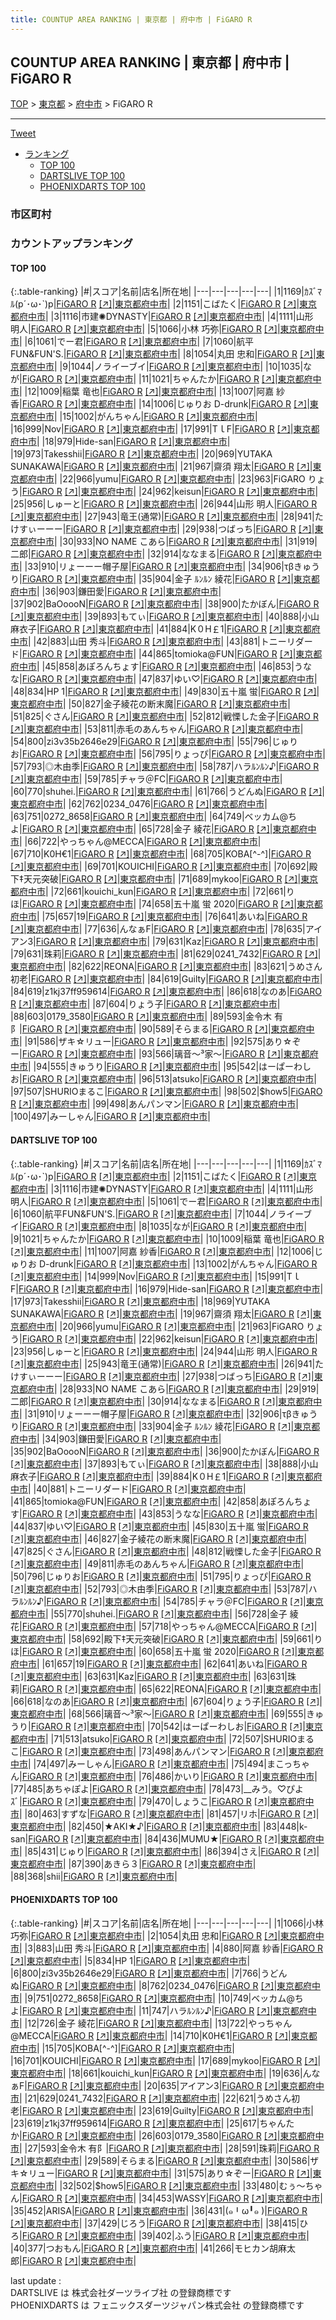 ```yaml
---
title: COUNTUP AREA RANKING | 東京都 | 府中市 | FiGARO R
---
```

## COUNTUP AREA RANKING | 東京都 | 府中市 | FiGARO R

[TOP](/darts/rank/) > [東京都](/darts/rank/東京都/) > [府中市](/darts/rank/東京都/府中市/) > FiGARO R

___

<a href="https://twitter.com/share?ref_src=twsrc%5Etfw" data-text="COUNTUP AREA RANKING | 東京都府中市FiGARO R" class="twitter-share-button" data-hashtags="DARTSLIVE,PHOENIXDARTS,darts,ダーツ" data-show-count="false">Tweet</a>

* [ランキング](#カウントアップランキング)
    * [TOP 100](#top-100)
    * [DARTSLIVE TOP 100](#dartslive-top-100)
    * [PHOENIXDARTS TOP 100](#phoenixdarts-top-100)

### 市区町村

<ul>

</ul>

### カウントアップランキング

#### TOP 100



{:.table-ranking}
|#|スコア|名前|店名|所在地|
|---|---|---|---|---|
|1|1169|<span class="rank-name-dl">ｶｽﾞﾏﾙ(p´･ω･`)p</span>|<a href="/darts/rank/shops/10b8a1f8e080f3e00d9b047a20a7ba1e.html">FiGARO R</a> <a href="https://search.dartslive.com/jp/shop/10b8a1f8e080f3e00d9b047a20a7ba1e">[↗]</a>|<a href="/darts/rank/東京都/府中市">東京都府中市</a>|
|2|1151|<span class="rank-name-dl">こばたく</span>|<a href="/darts/rank/shops/10b8a1f8e080f3e00d9b047a20a7ba1e.html">FiGARO R</a> <a href="https://search.dartslive.com/jp/shop/10b8a1f8e080f3e00d9b047a20a7ba1e">[↗]</a>|<a href="/darts/rank/東京都/府中市">東京都府中市</a>|
|3|1116|<span class="rank-name-dl">市建✺DYNASTY</span>|<a href="/darts/rank/shops/10b8a1f8e080f3e00d9b047a20a7ba1e.html">FiGARO R</a> <a href="https://search.dartslive.com/jp/shop/10b8a1f8e080f3e00d9b047a20a7ba1e">[↗]</a>|<a href="/darts/rank/東京都/府中市">東京都府中市</a>|
|4|1111|<span class="rank-name-dl">山形　明人</span>|<a href="/darts/rank/shops/10b8a1f8e080f3e00d9b047a20a7ba1e.html">FiGARO R</a> <a href="https://search.dartslive.com/jp/shop/10b8a1f8e080f3e00d9b047a20a7ba1e">[↗]</a>|<a href="/darts/rank/東京都/府中市">東京都府中市</a>|
|5|1066|<span class="rank-name-pd"><span class="pro-icon-pd"></span>小林 巧弥</span>|<a href="/darts/rank/shops/64675.html">FiGARO R</a> <a href="https://vs.phoenixdarts.com/jp/shop/shopDetailInfo/s_64675?s_seq=64675">[↗]</a>|<a href="/darts/rank/東京都/府中市">東京都府中市</a>|
|6|1061|<span class="rank-name-dl">でー君</span>|<a href="/darts/rank/shops/10b8a1f8e080f3e00d9b047a20a7ba1e.html">FiGARO R</a> <a href="https://search.dartslive.com/jp/shop/10b8a1f8e080f3e00d9b047a20a7ba1e">[↗]</a>|<a href="/darts/rank/東京都/府中市">東京都府中市</a>|
|7|1060|<span class="rank-name-dl">航平FUN&amp;FUN&#x27;S.</span>|<a href="/darts/rank/shops/10b8a1f8e080f3e00d9b047a20a7ba1e.html">FiGARO R</a> <a href="https://search.dartslive.com/jp/shop/10b8a1f8e080f3e00d9b047a20a7ba1e">[↗]</a>|<a href="/darts/rank/東京都/府中市">東京都府中市</a>|
|8|1054|<span class="rank-name-pd">丸田 忠和</span>|<a href="/darts/rank/shops/64675.html">FiGARO R</a> <a href="https://vs.phoenixdarts.com/jp/shop/shopDetailInfo/s_64675?s_seq=64675">[↗]</a>|<a href="/darts/rank/東京都/府中市">東京都府中市</a>|
|9|1044|<span class="rank-name-dl">ノライーブイ</span>|<a href="/darts/rank/shops/10b8a1f8e080f3e00d9b047a20a7ba1e.html">FiGARO R</a> <a href="https://search.dartslive.com/jp/shop/10b8a1f8e080f3e00d9b047a20a7ba1e">[↗]</a>|<a href="/darts/rank/東京都/府中市">東京都府中市</a>|
|10|1035|<span class="rank-name-dl">なが</span>|<a href="/darts/rank/shops/10b8a1f8e080f3e00d9b047a20a7ba1e.html">FiGARO R</a> <a href="https://search.dartslive.com/jp/shop/10b8a1f8e080f3e00d9b047a20a7ba1e">[↗]</a>|<a href="/darts/rank/東京都/府中市">東京都府中市</a>|
|11|1021|<span class="rank-name-dl">ちゃんたか</span>|<a href="/darts/rank/shops/10b8a1f8e080f3e00d9b047a20a7ba1e.html">FiGARO R</a> <a href="https://search.dartslive.com/jp/shop/10b8a1f8e080f3e00d9b047a20a7ba1e">[↗]</a>|<a href="/darts/rank/東京都/府中市">東京都府中市</a>|
|12|1009|<span class="rank-name-dl">稲葉 竜也</span>|<a href="/darts/rank/shops/10b8a1f8e080f3e00d9b047a20a7ba1e.html">FiGARO R</a> <a href="https://search.dartslive.com/jp/shop/10b8a1f8e080f3e00d9b047a20a7ba1e">[↗]</a>|<a href="/darts/rank/東京都/府中市">東京都府中市</a>|
|13|1007|<span class="rank-name-dl">阿嘉 紗香</span>|<a href="/darts/rank/shops/10b8a1f8e080f3e00d9b047a20a7ba1e.html">FiGARO R</a> <a href="https://search.dartslive.com/jp/shop/10b8a1f8e080f3e00d9b047a20a7ba1e">[↗]</a>|<a href="/darts/rank/東京都/府中市">東京都府中市</a>|
|14|1006|<span class="rank-name-dl">じゅりお D-drunk</span>|<a href="/darts/rank/shops/10b8a1f8e080f3e00d9b047a20a7ba1e.html">FiGARO R</a> <a href="https://search.dartslive.com/jp/shop/10b8a1f8e080f3e00d9b047a20a7ba1e">[↗]</a>|<a href="/darts/rank/東京都/府中市">東京都府中市</a>|
|15|1002|<span class="rank-name-dl">がんちゃん</span>|<a href="/darts/rank/shops/10b8a1f8e080f3e00d9b047a20a7ba1e.html">FiGARO R</a> <a href="https://search.dartslive.com/jp/shop/10b8a1f8e080f3e00d9b047a20a7ba1e">[↗]</a>|<a href="/darts/rank/東京都/府中市">東京都府中市</a>|
|16|999|<span class="rank-name-dl">Nov</span>|<a href="/darts/rank/shops/10b8a1f8e080f3e00d9b047a20a7ba1e.html">FiGARO R</a> <a href="https://search.dartslive.com/jp/shop/10b8a1f8e080f3e00d9b047a20a7ba1e">[↗]</a>|<a href="/darts/rank/東京都/府中市">東京都府中市</a>|
|17|991|<span class="rank-name-dl">TｌF</span>|<a href="/darts/rank/shops/10b8a1f8e080f3e00d9b047a20a7ba1e.html">FiGARO R</a> <a href="https://search.dartslive.com/jp/shop/10b8a1f8e080f3e00d9b047a20a7ba1e">[↗]</a>|<a href="/darts/rank/東京都/府中市">東京都府中市</a>|
|18|979|<span class="rank-name-dl">Hide-san</span>|<a href="/darts/rank/shops/10b8a1f8e080f3e00d9b047a20a7ba1e.html">FiGARO R</a> <a href="https://search.dartslive.com/jp/shop/10b8a1f8e080f3e00d9b047a20a7ba1e">[↗]</a>|<a href="/darts/rank/東京都/府中市">東京都府中市</a>|
|19|973|<span class="rank-name-dl">Takesshii</span>|<a href="/darts/rank/shops/10b8a1f8e080f3e00d9b047a20a7ba1e.html">FiGARO R</a> <a href="https://search.dartslive.com/jp/shop/10b8a1f8e080f3e00d9b047a20a7ba1e">[↗]</a>|<a href="/darts/rank/東京都/府中市">東京都府中市</a>|
|20|969|<span class="rank-name-dl">YUTAKA SUNAKAWA</span>|<a href="/darts/rank/shops/10b8a1f8e080f3e00d9b047a20a7ba1e.html">FiGARO R</a> <a href="https://search.dartslive.com/jp/shop/10b8a1f8e080f3e00d9b047a20a7ba1e">[↗]</a>|<a href="/darts/rank/東京都/府中市">東京都府中市</a>|
|21|967|<span class="rank-name-dl">齋須 翔太</span>|<a href="/darts/rank/shops/10b8a1f8e080f3e00d9b047a20a7ba1e.html">FiGARO R</a> <a href="https://search.dartslive.com/jp/shop/10b8a1f8e080f3e00d9b047a20a7ba1e">[↗]</a>|<a href="/darts/rank/東京都/府中市">東京都府中市</a>|
|22|966|<span class="rank-name-dl">yumu</span>|<a href="/darts/rank/shops/10b8a1f8e080f3e00d9b047a20a7ba1e.html">FiGARO R</a> <a href="https://search.dartslive.com/jp/shop/10b8a1f8e080f3e00d9b047a20a7ba1e">[↗]</a>|<a href="/darts/rank/東京都/府中市">東京都府中市</a>|
|23|963|<span class="rank-name-dl">FiGARO りょう</span>|<a href="/darts/rank/shops/10b8a1f8e080f3e00d9b047a20a7ba1e.html">FiGARO R</a> <a href="https://search.dartslive.com/jp/shop/10b8a1f8e080f3e00d9b047a20a7ba1e">[↗]</a>|<a href="/darts/rank/東京都/府中市">東京都府中市</a>|
|24|962|<span class="rank-name-dl">keisun</span>|<a href="/darts/rank/shops/10b8a1f8e080f3e00d9b047a20a7ba1e.html">FiGARO R</a> <a href="https://search.dartslive.com/jp/shop/10b8a1f8e080f3e00d9b047a20a7ba1e">[↗]</a>|<a href="/darts/rank/東京都/府中市">東京都府中市</a>|
|25|956|<span class="rank-name-dl">しゅーと</span>|<a href="/darts/rank/shops/10b8a1f8e080f3e00d9b047a20a7ba1e.html">FiGARO R</a> <a href="https://search.dartslive.com/jp/shop/10b8a1f8e080f3e00d9b047a20a7ba1e">[↗]</a>|<a href="/darts/rank/東京都/府中市">東京都府中市</a>|
|26|944|<span class="rank-name-dl">山形 明人</span>|<a href="/darts/rank/shops/10b8a1f8e080f3e00d9b047a20a7ba1e.html">FiGARO R</a> <a href="https://search.dartslive.com/jp/shop/10b8a1f8e080f3e00d9b047a20a7ba1e">[↗]</a>|<a href="/darts/rank/東京都/府中市">東京都府中市</a>|
|27|943|<span class="rank-name-dl">竜王(通常)</span>|<a href="/darts/rank/shops/10b8a1f8e080f3e00d9b047a20a7ba1e.html">FiGARO R</a> <a href="https://search.dartslive.com/jp/shop/10b8a1f8e080f3e00d9b047a20a7ba1e">[↗]</a>|<a href="/darts/rank/東京都/府中市">東京都府中市</a>|
|28|941|<span class="rank-name-dl">たけすぃーーー</span>|<a href="/darts/rank/shops/10b8a1f8e080f3e00d9b047a20a7ba1e.html">FiGARO R</a> <a href="https://search.dartslive.com/jp/shop/10b8a1f8e080f3e00d9b047a20a7ba1e">[↗]</a>|<a href="/darts/rank/東京都/府中市">東京都府中市</a>|
|29|938|<span class="rank-name-dl">つばっち</span>|<a href="/darts/rank/shops/10b8a1f8e080f3e00d9b047a20a7ba1e.html">FiGARO R</a> <a href="https://search.dartslive.com/jp/shop/10b8a1f8e080f3e00d9b047a20a7ba1e">[↗]</a>|<a href="/darts/rank/東京都/府中市">東京都府中市</a>|
|30|933|<span class="rank-name-dl">NO NAME こあら</span>|<a href="/darts/rank/shops/10b8a1f8e080f3e00d9b047a20a7ba1e.html">FiGARO R</a> <a href="https://search.dartslive.com/jp/shop/10b8a1f8e080f3e00d9b047a20a7ba1e">[↗]</a>|<a href="/darts/rank/東京都/府中市">東京都府中市</a>|
|31|919|<span class="rank-name-dl">二郎</span>|<a href="/darts/rank/shops/10b8a1f8e080f3e00d9b047a20a7ba1e.html">FiGARO R</a> <a href="https://search.dartslive.com/jp/shop/10b8a1f8e080f3e00d9b047a20a7ba1e">[↗]</a>|<a href="/darts/rank/東京都/府中市">東京都府中市</a>|
|32|914|<span class="rank-name-dl">ななまる</span>|<a href="/darts/rank/shops/10b8a1f8e080f3e00d9b047a20a7ba1e.html">FiGARO R</a> <a href="https://search.dartslive.com/jp/shop/10b8a1f8e080f3e00d9b047a20a7ba1e">[↗]</a>|<a href="/darts/rank/東京都/府中市">東京都府中市</a>|
|33|910|<span class="rank-name-dl">リょーーー帽子屋</span>|<a href="/darts/rank/shops/10b8a1f8e080f3e00d9b047a20a7ba1e.html">FiGARO R</a> <a href="https://search.dartslive.com/jp/shop/10b8a1f8e080f3e00d9b047a20a7ba1e">[↗]</a>|<a href="/darts/rank/東京都/府中市">東京都府中市</a>|
|34|906|<span class="rank-name-dl">τβきゅうり</span>|<a href="/darts/rank/shops/10b8a1f8e080f3e00d9b047a20a7ba1e.html">FiGARO R</a> <a href="https://search.dartslive.com/jp/shop/10b8a1f8e080f3e00d9b047a20a7ba1e">[↗]</a>|<a href="/darts/rank/東京都/府中市">東京都府中市</a>|
|35|904|<span class="rank-name-dl">金子 ﾙﾝﾙﾝ 綾花</span>|<a href="/darts/rank/shops/10b8a1f8e080f3e00d9b047a20a7ba1e.html">FiGARO R</a> <a href="https://search.dartslive.com/jp/shop/10b8a1f8e080f3e00d9b047a20a7ba1e">[↗]</a>|<a href="/darts/rank/東京都/府中市">東京都府中市</a>|
|36|903|<span class="rank-name-dl">鎌田愛</span>|<a href="/darts/rank/shops/10b8a1f8e080f3e00d9b047a20a7ba1e.html">FiGARO R</a> <a href="https://search.dartslive.com/jp/shop/10b8a1f8e080f3e00d9b047a20a7ba1e">[↗]</a>|<a href="/darts/rank/東京都/府中市">東京都府中市</a>|
|37|902|<span class="rank-name-dl">BaOoooN</span>|<a href="/darts/rank/shops/10b8a1f8e080f3e00d9b047a20a7ba1e.html">FiGARO R</a> <a href="https://search.dartslive.com/jp/shop/10b8a1f8e080f3e00d9b047a20a7ba1e">[↗]</a>|<a href="/darts/rank/東京都/府中市">東京都府中市</a>|
|38|900|<span class="rank-name-dl">たかぼん</span>|<a href="/darts/rank/shops/10b8a1f8e080f3e00d9b047a20a7ba1e.html">FiGARO R</a> <a href="https://search.dartslive.com/jp/shop/10b8a1f8e080f3e00d9b047a20a7ba1e">[↗]</a>|<a href="/darts/rank/東京都/府中市">東京都府中市</a>|
|39|893|<span class="rank-name-dl">もてぃ</span>|<a href="/darts/rank/shops/10b8a1f8e080f3e00d9b047a20a7ba1e.html">FiGARO R</a> <a href="https://search.dartslive.com/jp/shop/10b8a1f8e080f3e00d9b047a20a7ba1e">[↗]</a>|<a href="/darts/rank/東京都/府中市">東京都府中市</a>|
|40|888|<span class="rank-name-dl">小山 麻衣子</span>|<a href="/darts/rank/shops/10b8a1f8e080f3e00d9b047a20a7ba1e.html">FiGARO R</a> <a href="https://search.dartslive.com/jp/shop/10b8a1f8e080f3e00d9b047a20a7ba1e">[↗]</a>|<a href="/darts/rank/東京都/府中市">東京都府中市</a>|
|41|884|<span class="rank-name-dl">K０H￡1</span>|<a href="/darts/rank/shops/10b8a1f8e080f3e00d9b047a20a7ba1e.html">FiGARO R</a> <a href="https://search.dartslive.com/jp/shop/10b8a1f8e080f3e00d9b047a20a7ba1e">[↗]</a>|<a href="/darts/rank/東京都/府中市">東京都府中市</a>|
|42|883|<span class="rank-name-pd"><span class="pro-icon-pd"></span>山田 秀斗</span>|<a href="/darts/rank/shops/64675.html">FiGARO R</a> <a href="https://vs.phoenixdarts.com/jp/shop/shopDetailInfo/s_64675?s_seq=64675">[↗]</a>|<a href="/darts/rank/東京都/府中市">東京都府中市</a>|
|43|881|<span class="rank-name-dl">トニーリダード</span>|<a href="/darts/rank/shops/10b8a1f8e080f3e00d9b047a20a7ba1e.html">FiGARO R</a> <a href="https://search.dartslive.com/jp/shop/10b8a1f8e080f3e00d9b047a20a7ba1e">[↗]</a>|<a href="/darts/rank/東京都/府中市">東京都府中市</a>|
|44|865|<span class="rank-name-dl">tomioka@FUN</span>|<a href="/darts/rank/shops/10b8a1f8e080f3e00d9b047a20a7ba1e.html">FiGARO R</a> <a href="https://search.dartslive.com/jp/shop/10b8a1f8e080f3e00d9b047a20a7ba1e">[↗]</a>|<a href="/darts/rank/東京都/府中市">東京都府中市</a>|
|45|858|<span class="rank-name-dl">あぽろんちょす</span>|<a href="/darts/rank/shops/10b8a1f8e080f3e00d9b047a20a7ba1e.html">FiGARO R</a> <a href="https://search.dartslive.com/jp/shop/10b8a1f8e080f3e00d9b047a20a7ba1e">[↗]</a>|<a href="/darts/rank/東京都/府中市">東京都府中市</a>|
|46|853|<span class="rank-name-dl">うなな</span>|<a href="/darts/rank/shops/10b8a1f8e080f3e00d9b047a20a7ba1e.html">FiGARO R</a> <a href="https://search.dartslive.com/jp/shop/10b8a1f8e080f3e00d9b047a20a7ba1e">[↗]</a>|<a href="/darts/rank/東京都/府中市">東京都府中市</a>|
|47|837|<span class="rank-name-dl">ゆい♡</span>|<a href="/darts/rank/shops/10b8a1f8e080f3e00d9b047a20a7ba1e.html">FiGARO R</a> <a href="https://search.dartslive.com/jp/shop/10b8a1f8e080f3e00d9b047a20a7ba1e">[↗]</a>|<a href="/darts/rank/東京都/府中市">東京都府中市</a>|
|48|834|<span class="rank-name-pd">HP 1</span>|<a href="/darts/rank/shops/64675.html">FiGARO R</a> <a href="https://vs.phoenixdarts.com/jp/shop/shopDetailInfo/s_64675?s_seq=64675">[↗]</a>|<a href="/darts/rank/東京都/府中市">東京都府中市</a>|
|49|830|<span class="rank-name-dl">五十嵐 蛍</span>|<a href="/darts/rank/shops/10b8a1f8e080f3e00d9b047a20a7ba1e.html">FiGARO R</a> <a href="https://search.dartslive.com/jp/shop/10b8a1f8e080f3e00d9b047a20a7ba1e">[↗]</a>|<a href="/darts/rank/東京都/府中市">東京都府中市</a>|
|50|827|<span class="rank-name-dl">金子綾花の断末魔</span>|<a href="/darts/rank/shops/10b8a1f8e080f3e00d9b047a20a7ba1e.html">FiGARO R</a> <a href="https://search.dartslive.com/jp/shop/10b8a1f8e080f3e00d9b047a20a7ba1e">[↗]</a>|<a href="/darts/rank/東京都/府中市">東京都府中市</a>|
|51|825|<span class="rank-name-dl">ぐさん</span>|<a href="/darts/rank/shops/10b8a1f8e080f3e00d9b047a20a7ba1e.html">FiGARO R</a> <a href="https://search.dartslive.com/jp/shop/10b8a1f8e080f3e00d9b047a20a7ba1e">[↗]</a>|<a href="/darts/rank/東京都/府中市">東京都府中市</a>|
|52|812|<span class="rank-name-dl">戦慄した金子</span>|<a href="/darts/rank/shops/10b8a1f8e080f3e00d9b047a20a7ba1e.html">FiGARO R</a> <a href="https://search.dartslive.com/jp/shop/10b8a1f8e080f3e00d9b047a20a7ba1e">[↗]</a>|<a href="/darts/rank/東京都/府中市">東京都府中市</a>|
|53|811|<span class="rank-name-dl">赤毛のあんちゃん</span>|<a href="/darts/rank/shops/10b8a1f8e080f3e00d9b047a20a7ba1e.html">FiGARO R</a> <a href="https://search.dartslive.com/jp/shop/10b8a1f8e080f3e00d9b047a20a7ba1e">[↗]</a>|<a href="/darts/rank/東京都/府中市">東京都府中市</a>|
|54|800|<span class="rank-name-pd">zi3v35b2646e29</span>|<a href="/darts/rank/shops/64675.html">FiGARO R</a> <a href="https://vs.phoenixdarts.com/jp/shop/shopDetailInfo/s_64675?s_seq=64675">[↗]</a>|<a href="/darts/rank/東京都/府中市">東京都府中市</a>|
|55|796|<span class="rank-name-dl">じゅりお</span>|<a href="/darts/rank/shops/10b8a1f8e080f3e00d9b047a20a7ba1e.html">FiGARO R</a> <a href="https://search.dartslive.com/jp/shop/10b8a1f8e080f3e00d9b047a20a7ba1e">[↗]</a>|<a href="/darts/rank/東京都/府中市">東京都府中市</a>|
|56|795|<span class="rank-name-dl">りょっぴ</span>|<a href="/darts/rank/shops/10b8a1f8e080f3e00d9b047a20a7ba1e.html">FiGARO R</a> <a href="https://search.dartslive.com/jp/shop/10b8a1f8e080f3e00d9b047a20a7ba1e">[↗]</a>|<a href="/darts/rank/東京都/府中市">東京都府中市</a>|
|57|793|<span class="rank-name-dl">◎木由季</span>|<a href="/darts/rank/shops/10b8a1f8e080f3e00d9b047a20a7ba1e.html">FiGARO R</a> <a href="https://search.dartslive.com/jp/shop/10b8a1f8e080f3e00d9b047a20a7ba1e">[↗]</a>|<a href="/darts/rank/東京都/府中市">東京都府中市</a>|
|58|787|<span class="rank-name-dl">ハラﾙﾝﾙﾝ♪</span>|<a href="/darts/rank/shops/10b8a1f8e080f3e00d9b047a20a7ba1e.html">FiGARO R</a> <a href="https://search.dartslive.com/jp/shop/10b8a1f8e080f3e00d9b047a20a7ba1e">[↗]</a>|<a href="/darts/rank/東京都/府中市">東京都府中市</a>|
|59|785|<span class="rank-name-dl">チャラ＠FC</span>|<a href="/darts/rank/shops/10b8a1f8e080f3e00d9b047a20a7ba1e.html">FiGARO R</a> <a href="https://search.dartslive.com/jp/shop/10b8a1f8e080f3e00d9b047a20a7ba1e">[↗]</a>|<a href="/darts/rank/東京都/府中市">東京都府中市</a>|
|60|770|<span class="rank-name-dl">shuhei.</span>|<a href="/darts/rank/shops/10b8a1f8e080f3e00d9b047a20a7ba1e.html">FiGARO R</a> <a href="https://search.dartslive.com/jp/shop/10b8a1f8e080f3e00d9b047a20a7ba1e">[↗]</a>|<a href="/darts/rank/東京都/府中市">東京都府中市</a>|
|61|766|<span class="rank-name-pd">うどんぬ</span>|<a href="/darts/rank/shops/64675.html">FiGARO R</a> <a href="https://vs.phoenixdarts.com/jp/shop/shopDetailInfo/s_64675?s_seq=64675">[↗]</a>|<a href="/darts/rank/東京都/府中市">東京都府中市</a>|
|62|762|<span class="rank-name-pd">0234_0476</span>|<a href="/darts/rank/shops/64675.html">FiGARO R</a> <a href="https://vs.phoenixdarts.com/jp/shop/shopDetailInfo/s_64675?s_seq=64675">[↗]</a>|<a href="/darts/rank/東京都/府中市">東京都府中市</a>|
|63|751|<span class="rank-name-pd">0272_8658</span>|<a href="/darts/rank/shops/64675.html">FiGARO R</a> <a href="https://vs.phoenixdarts.com/jp/shop/shopDetailInfo/s_64675?s_seq=64675">[↗]</a>|<a href="/darts/rank/東京都/府中市">東京都府中市</a>|
|64|749|<span class="rank-name-pd">ベッカム@ちよ</span>|<a href="/darts/rank/shops/64675.html">FiGARO R</a> <a href="https://vs.phoenixdarts.com/jp/shop/shopDetailInfo/s_64675?s_seq=64675">[↗]</a>|<a href="/darts/rank/東京都/府中市">東京都府中市</a>|
|65|728|<span class="rank-name-dl">金子 綾花</span>|<a href="/darts/rank/shops/10b8a1f8e080f3e00d9b047a20a7ba1e.html">FiGARO R</a> <a href="https://search.dartslive.com/jp/shop/10b8a1f8e080f3e00d9b047a20a7ba1e">[↗]</a>|<a href="/darts/rank/東京都/府中市">東京都府中市</a>|
|66|722|<span class="rank-name-pd">やっちゃん@MECCA</span>|<a href="/darts/rank/shops/64675.html">FiGARO R</a> <a href="https://vs.phoenixdarts.com/jp/shop/shopDetailInfo/s_64675?s_seq=64675">[↗]</a>|<a href="/darts/rank/東京都/府中市">東京都府中市</a>|
|67|710|<span class="rank-name-pd">K0H€1</span>|<a href="/darts/rank/shops/64675.html">FiGARO R</a> <a href="https://vs.phoenixdarts.com/jp/shop/shopDetailInfo/s_64675?s_seq=64675">[↗]</a>|<a href="/darts/rank/東京都/府中市">東京都府中市</a>|
|68|705|<span class="rank-name-pd">KOBA[^-^]</span>|<a href="/darts/rank/shops/64675.html">FiGARO R</a> <a href="https://vs.phoenixdarts.com/jp/shop/shopDetailInfo/s_64675?s_seq=64675">[↗]</a>|<a href="/darts/rank/東京都/府中市">東京都府中市</a>|
|69|701|<span class="rank-name-pd">KOUICHI</span>|<a href="/darts/rank/shops/64675.html">FiGARO R</a> <a href="https://vs.phoenixdarts.com/jp/shop/shopDetailInfo/s_64675?s_seq=64675">[↗]</a>|<a href="/darts/rank/東京都/府中市">東京都府中市</a>|
|70|692|<span class="rank-name-dl">殿下‡天元突破</span>|<a href="/darts/rank/shops/10b8a1f8e080f3e00d9b047a20a7ba1e.html">FiGARO R</a> <a href="https://search.dartslive.com/jp/shop/10b8a1f8e080f3e00d9b047a20a7ba1e">[↗]</a>|<a href="/darts/rank/東京都/府中市">東京都府中市</a>|
|71|689|<span class="rank-name-pd">mykoo</span>|<a href="/darts/rank/shops/64675.html">FiGARO R</a> <a href="https://vs.phoenixdarts.com/jp/shop/shopDetailInfo/s_64675?s_seq=64675">[↗]</a>|<a href="/darts/rank/東京都/府中市">東京都府中市</a>|
|72|661|<span class="rank-name-pd">kouichi_kun</span>|<a href="/darts/rank/shops/64675.html">FiGARO R</a> <a href="https://vs.phoenixdarts.com/jp/shop/shopDetailInfo/s_64675?s_seq=64675">[↗]</a>|<a href="/darts/rank/東京都/府中市">東京都府中市</a>|
|72|661|<span class="rank-name-dl">りほ</span>|<a href="/darts/rank/shops/10b8a1f8e080f3e00d9b047a20a7ba1e.html">FiGARO R</a> <a href="https://search.dartslive.com/jp/shop/10b8a1f8e080f3e00d9b047a20a7ba1e">[↗]</a>|<a href="/darts/rank/東京都/府中市">東京都府中市</a>|
|74|658|<span class="rank-name-dl">五十嵐 蛍 2020</span>|<a href="/darts/rank/shops/10b8a1f8e080f3e00d9b047a20a7ba1e.html">FiGARO R</a> <a href="https://search.dartslive.com/jp/shop/10b8a1f8e080f3e00d9b047a20a7ba1e">[↗]</a>|<a href="/darts/rank/東京都/府中市">東京都府中市</a>|
|75|657|<span class="rank-name-dl">19</span>|<a href="/darts/rank/shops/10b8a1f8e080f3e00d9b047a20a7ba1e.html">FiGARO R</a> <a href="https://search.dartslive.com/jp/shop/10b8a1f8e080f3e00d9b047a20a7ba1e">[↗]</a>|<a href="/darts/rank/東京都/府中市">東京都府中市</a>|
|76|641|<span class="rank-name-dl">あいね</span>|<a href="/darts/rank/shops/10b8a1f8e080f3e00d9b047a20a7ba1e.html">FiGARO R</a> <a href="https://search.dartslive.com/jp/shop/10b8a1f8e080f3e00d9b047a20a7ba1e">[↗]</a>|<a href="/darts/rank/東京都/府中市">東京都府中市</a>|
|77|636|<span class="rank-name-pd">んなぁF</span>|<a href="/darts/rank/shops/64675.html">FiGARO R</a> <a href="https://vs.phoenixdarts.com/jp/shop/shopDetailInfo/s_64675?s_seq=64675">[↗]</a>|<a href="/darts/rank/東京都/府中市">東京都府中市</a>|
|78|635|<span class="rank-name-pd">アイアン3</span>|<a href="/darts/rank/shops/64675.html">FiGARO R</a> <a href="https://vs.phoenixdarts.com/jp/shop/shopDetailInfo/s_64675?s_seq=64675">[↗]</a>|<a href="/darts/rank/東京都/府中市">東京都府中市</a>|
|79|631|<span class="rank-name-dl">Kaz</span>|<a href="/darts/rank/shops/10b8a1f8e080f3e00d9b047a20a7ba1e.html">FiGARO R</a> <a href="https://search.dartslive.com/jp/shop/10b8a1f8e080f3e00d9b047a20a7ba1e">[↗]</a>|<a href="/darts/rank/東京都/府中市">東京都府中市</a>|
|79|631|<span class="rank-name-dl">珠莉</span>|<a href="/darts/rank/shops/10b8a1f8e080f3e00d9b047a20a7ba1e.html">FiGARO R</a> <a href="https://search.dartslive.com/jp/shop/10b8a1f8e080f3e00d9b047a20a7ba1e">[↗]</a>|<a href="/darts/rank/東京都/府中市">東京都府中市</a>|
|81|629|<span class="rank-name-pd">0241_7432</span>|<a href="/darts/rank/shops/64675.html">FiGARO R</a> <a href="https://vs.phoenixdarts.com/jp/shop/shopDetailInfo/s_64675?s_seq=64675">[↗]</a>|<a href="/darts/rank/東京都/府中市">東京都府中市</a>|
|82|622|<span class="rank-name-dl">REONA</span>|<a href="/darts/rank/shops/10b8a1f8e080f3e00d9b047a20a7ba1e.html">FiGARO R</a> <a href="https://search.dartslive.com/jp/shop/10b8a1f8e080f3e00d9b047a20a7ba1e">[↗]</a>|<a href="/darts/rank/東京都/府中市">東京都府中市</a>|
|83|621|<span class="rank-name-pd">うめさん初老</span>|<a href="/darts/rank/shops/64675.html">FiGARO R</a> <a href="https://vs.phoenixdarts.com/jp/shop/shopDetailInfo/s_64675?s_seq=64675">[↗]</a>|<a href="/darts/rank/東京都/府中市">東京都府中市</a>|
|84|619|<span class="rank-name-pd">Guilty</span>|<a href="/darts/rank/shops/64675.html">FiGARO R</a> <a href="https://vs.phoenixdarts.com/jp/shop/shopDetailInfo/s_64675?s_seq=64675">[↗]</a>|<a href="/darts/rank/東京都/府中市">東京都府中市</a>|
|84|619|<span class="rank-name-pd">z1kj37ff959614</span>|<a href="/darts/rank/shops/64675.html">FiGARO R</a> <a href="https://vs.phoenixdarts.com/jp/shop/shopDetailInfo/s_64675?s_seq=64675">[↗]</a>|<a href="/darts/rank/東京都/府中市">東京都府中市</a>|
|86|618|<span class="rank-name-dl">なのあ</span>|<a href="/darts/rank/shops/10b8a1f8e080f3e00d9b047a20a7ba1e.html">FiGARO R</a> <a href="https://search.dartslive.com/jp/shop/10b8a1f8e080f3e00d9b047a20a7ba1e">[↗]</a>|<a href="/darts/rank/東京都/府中市">東京都府中市</a>|
|87|604|<span class="rank-name-dl">りょう子</span>|<a href="/darts/rank/shops/10b8a1f8e080f3e00d9b047a20a7ba1e.html">FiGARO R</a> <a href="https://search.dartslive.com/jp/shop/10b8a1f8e080f3e00d9b047a20a7ba1e">[↗]</a>|<a href="/darts/rank/東京都/府中市">東京都府中市</a>|
|88|603|<span class="rank-name-pd">0179_3580</span>|<a href="/darts/rank/shops/64675.html">FiGARO R</a> <a href="https://vs.phoenixdarts.com/jp/shop/shopDetailInfo/s_64675?s_seq=64675">[↗]</a>|<a href="/darts/rank/東京都/府中市">東京都府中市</a>|
|89|593|<span class="rank-name-pd">金令木  有阝</span>|<a href="/darts/rank/shops/64675.html">FiGARO R</a> <a href="https://vs.phoenixdarts.com/jp/shop/shopDetailInfo/s_64675?s_seq=64675">[↗]</a>|<a href="/darts/rank/東京都/府中市">東京都府中市</a>|
|90|589|<span class="rank-name-pd">そらまる</span>|<a href="/darts/rank/shops/64675.html">FiGARO R</a> <a href="https://vs.phoenixdarts.com/jp/shop/shopDetailInfo/s_64675?s_seq=64675">[↗]</a>|<a href="/darts/rank/東京都/府中市">東京都府中市</a>|
|91|586|<span class="rank-name-pd">ザキ☆リュー</span>|<a href="/darts/rank/shops/64675.html">FiGARO R</a> <a href="https://vs.phoenixdarts.com/jp/shop/shopDetailInfo/s_64675?s_seq=64675">[↗]</a>|<a href="/darts/rank/東京都/府中市">東京都府中市</a>|
|92|575|<span class="rank-name-pd">あり☆ぞー</span>|<a href="/darts/rank/shops/64675.html">FiGARO R</a> <a href="https://vs.phoenixdarts.com/jp/shop/shopDetailInfo/s_64675?s_seq=64675">[↗]</a>|<a href="/darts/rank/東京都/府中市">東京都府中市</a>|
|93|566|<span class="rank-name-dl">璃音〜³家〜</span>|<a href="/darts/rank/shops/10b8a1f8e080f3e00d9b047a20a7ba1e.html">FiGARO R</a> <a href="https://search.dartslive.com/jp/shop/10b8a1f8e080f3e00d9b047a20a7ba1e">[↗]</a>|<a href="/darts/rank/東京都/府中市">東京都府中市</a>|
|94|555|<span class="rank-name-dl">きゅうり</span>|<a href="/darts/rank/shops/10b8a1f8e080f3e00d9b047a20a7ba1e.html">FiGARO R</a> <a href="https://search.dartslive.com/jp/shop/10b8a1f8e080f3e00d9b047a20a7ba1e">[↗]</a>|<a href="/darts/rank/東京都/府中市">東京都府中市</a>|
|95|542|<span class="rank-name-dl">はーぱーわしお</span>|<a href="/darts/rank/shops/10b8a1f8e080f3e00d9b047a20a7ba1e.html">FiGARO R</a> <a href="https://search.dartslive.com/jp/shop/10b8a1f8e080f3e00d9b047a20a7ba1e">[↗]</a>|<a href="/darts/rank/東京都/府中市">東京都府中市</a>|
|96|513|<span class="rank-name-dl">atsuko</span>|<a href="/darts/rank/shops/10b8a1f8e080f3e00d9b047a20a7ba1e.html">FiGARO R</a> <a href="https://search.dartslive.com/jp/shop/10b8a1f8e080f3e00d9b047a20a7ba1e">[↗]</a>|<a href="/darts/rank/東京都/府中市">東京都府中市</a>|
|97|507|<span class="rank-name-dl">SHURIOまるこ</span>|<a href="/darts/rank/shops/10b8a1f8e080f3e00d9b047a20a7ba1e.html">FiGARO R</a> <a href="https://search.dartslive.com/jp/shop/10b8a1f8e080f3e00d9b047a20a7ba1e">[↗]</a>|<a href="/darts/rank/東京都/府中市">東京都府中市</a>|
|98|502|<span class="rank-name-pd">$how5</span>|<a href="/darts/rank/shops/64675.html">FiGARO R</a> <a href="https://vs.phoenixdarts.com/jp/shop/shopDetailInfo/s_64675?s_seq=64675">[↗]</a>|<a href="/darts/rank/東京都/府中市">東京都府中市</a>|
|99|498|<span class="rank-name-dl">あんパンマン</span>|<a href="/darts/rank/shops/10b8a1f8e080f3e00d9b047a20a7ba1e.html">FiGARO R</a> <a href="https://search.dartslive.com/jp/shop/10b8a1f8e080f3e00d9b047a20a7ba1e">[↗]</a>|<a href="/darts/rank/東京都/府中市">東京都府中市</a>|
|100|497|<span class="rank-name-dl">みーしゃん</span>|<a href="/darts/rank/shops/10b8a1f8e080f3e00d9b047a20a7ba1e.html">FiGARO R</a> <a href="https://search.dartslive.com/jp/shop/10b8a1f8e080f3e00d9b047a20a7ba1e">[↗]</a>|<a href="/darts/rank/東京都/府中市">東京都府中市</a>|


#### DARTSLIVE TOP 100



{:.table-ranking}
|#|スコア|名前|店名|所在地|
|---|---|---|---|---|
|1|1169|<span class="rank-name-dl">ｶｽﾞﾏﾙ(p´･ω･`)p</span>|<a href="/darts/rank/shops/10b8a1f8e080f3e00d9b047a20a7ba1e.html">FiGARO R</a> <a href="https://search.dartslive.com/jp/shop/10b8a1f8e080f3e00d9b047a20a7ba1e">[↗]</a>|<a href="/darts/rank/東京都/府中市">東京都府中市</a>|
|2|1151|<span class="rank-name-dl">こばたく</span>|<a href="/darts/rank/shops/10b8a1f8e080f3e00d9b047a20a7ba1e.html">FiGARO R</a> <a href="https://search.dartslive.com/jp/shop/10b8a1f8e080f3e00d9b047a20a7ba1e">[↗]</a>|<a href="/darts/rank/東京都/府中市">東京都府中市</a>|
|3|1116|<span class="rank-name-dl">市建✺DYNASTY</span>|<a href="/darts/rank/shops/10b8a1f8e080f3e00d9b047a20a7ba1e.html">FiGARO R</a> <a href="https://search.dartslive.com/jp/shop/10b8a1f8e080f3e00d9b047a20a7ba1e">[↗]</a>|<a href="/darts/rank/東京都/府中市">東京都府中市</a>|
|4|1111|<span class="rank-name-dl">山形　明人</span>|<a href="/darts/rank/shops/10b8a1f8e080f3e00d9b047a20a7ba1e.html">FiGARO R</a> <a href="https://search.dartslive.com/jp/shop/10b8a1f8e080f3e00d9b047a20a7ba1e">[↗]</a>|<a href="/darts/rank/東京都/府中市">東京都府中市</a>|
|5|1061|<span class="rank-name-dl">でー君</span>|<a href="/darts/rank/shops/10b8a1f8e080f3e00d9b047a20a7ba1e.html">FiGARO R</a> <a href="https://search.dartslive.com/jp/shop/10b8a1f8e080f3e00d9b047a20a7ba1e">[↗]</a>|<a href="/darts/rank/東京都/府中市">東京都府中市</a>|
|6|1060|<span class="rank-name-dl">航平FUN&amp;FUN&#x27;S.</span>|<a href="/darts/rank/shops/10b8a1f8e080f3e00d9b047a20a7ba1e.html">FiGARO R</a> <a href="https://search.dartslive.com/jp/shop/10b8a1f8e080f3e00d9b047a20a7ba1e">[↗]</a>|<a href="/darts/rank/東京都/府中市">東京都府中市</a>|
|7|1044|<span class="rank-name-dl">ノライーブイ</span>|<a href="/darts/rank/shops/10b8a1f8e080f3e00d9b047a20a7ba1e.html">FiGARO R</a> <a href="https://search.dartslive.com/jp/shop/10b8a1f8e080f3e00d9b047a20a7ba1e">[↗]</a>|<a href="/darts/rank/東京都/府中市">東京都府中市</a>|
|8|1035|<span class="rank-name-dl">なが</span>|<a href="/darts/rank/shops/10b8a1f8e080f3e00d9b047a20a7ba1e.html">FiGARO R</a> <a href="https://search.dartslive.com/jp/shop/10b8a1f8e080f3e00d9b047a20a7ba1e">[↗]</a>|<a href="/darts/rank/東京都/府中市">東京都府中市</a>|
|9|1021|<span class="rank-name-dl">ちゃんたか</span>|<a href="/darts/rank/shops/10b8a1f8e080f3e00d9b047a20a7ba1e.html">FiGARO R</a> <a href="https://search.dartslive.com/jp/shop/10b8a1f8e080f3e00d9b047a20a7ba1e">[↗]</a>|<a href="/darts/rank/東京都/府中市">東京都府中市</a>|
|10|1009|<span class="rank-name-dl">稲葉 竜也</span>|<a href="/darts/rank/shops/10b8a1f8e080f3e00d9b047a20a7ba1e.html">FiGARO R</a> <a href="https://search.dartslive.com/jp/shop/10b8a1f8e080f3e00d9b047a20a7ba1e">[↗]</a>|<a href="/darts/rank/東京都/府中市">東京都府中市</a>|
|11|1007|<span class="rank-name-dl">阿嘉 紗香</span>|<a href="/darts/rank/shops/10b8a1f8e080f3e00d9b047a20a7ba1e.html">FiGARO R</a> <a href="https://search.dartslive.com/jp/shop/10b8a1f8e080f3e00d9b047a20a7ba1e">[↗]</a>|<a href="/darts/rank/東京都/府中市">東京都府中市</a>|
|12|1006|<span class="rank-name-dl">じゅりお D-drunk</span>|<a href="/darts/rank/shops/10b8a1f8e080f3e00d9b047a20a7ba1e.html">FiGARO R</a> <a href="https://search.dartslive.com/jp/shop/10b8a1f8e080f3e00d9b047a20a7ba1e">[↗]</a>|<a href="/darts/rank/東京都/府中市">東京都府中市</a>|
|13|1002|<span class="rank-name-dl">がんちゃん</span>|<a href="/darts/rank/shops/10b8a1f8e080f3e00d9b047a20a7ba1e.html">FiGARO R</a> <a href="https://search.dartslive.com/jp/shop/10b8a1f8e080f3e00d9b047a20a7ba1e">[↗]</a>|<a href="/darts/rank/東京都/府中市">東京都府中市</a>|
|14|999|<span class="rank-name-dl">Nov</span>|<a href="/darts/rank/shops/10b8a1f8e080f3e00d9b047a20a7ba1e.html">FiGARO R</a> <a href="https://search.dartslive.com/jp/shop/10b8a1f8e080f3e00d9b047a20a7ba1e">[↗]</a>|<a href="/darts/rank/東京都/府中市">東京都府中市</a>|
|15|991|<span class="rank-name-dl">TｌF</span>|<a href="/darts/rank/shops/10b8a1f8e080f3e00d9b047a20a7ba1e.html">FiGARO R</a> <a href="https://search.dartslive.com/jp/shop/10b8a1f8e080f3e00d9b047a20a7ba1e">[↗]</a>|<a href="/darts/rank/東京都/府中市">東京都府中市</a>|
|16|979|<span class="rank-name-dl">Hide-san</span>|<a href="/darts/rank/shops/10b8a1f8e080f3e00d9b047a20a7ba1e.html">FiGARO R</a> <a href="https://search.dartslive.com/jp/shop/10b8a1f8e080f3e00d9b047a20a7ba1e">[↗]</a>|<a href="/darts/rank/東京都/府中市">東京都府中市</a>|
|17|973|<span class="rank-name-dl">Takesshii</span>|<a href="/darts/rank/shops/10b8a1f8e080f3e00d9b047a20a7ba1e.html">FiGARO R</a> <a href="https://search.dartslive.com/jp/shop/10b8a1f8e080f3e00d9b047a20a7ba1e">[↗]</a>|<a href="/darts/rank/東京都/府中市">東京都府中市</a>|
|18|969|<span class="rank-name-dl">YUTAKA SUNAKAWA</span>|<a href="/darts/rank/shops/10b8a1f8e080f3e00d9b047a20a7ba1e.html">FiGARO R</a> <a href="https://search.dartslive.com/jp/shop/10b8a1f8e080f3e00d9b047a20a7ba1e">[↗]</a>|<a href="/darts/rank/東京都/府中市">東京都府中市</a>|
|19|967|<span class="rank-name-dl">齋須 翔太</span>|<a href="/darts/rank/shops/10b8a1f8e080f3e00d9b047a20a7ba1e.html">FiGARO R</a> <a href="https://search.dartslive.com/jp/shop/10b8a1f8e080f3e00d9b047a20a7ba1e">[↗]</a>|<a href="/darts/rank/東京都/府中市">東京都府中市</a>|
|20|966|<span class="rank-name-dl">yumu</span>|<a href="/darts/rank/shops/10b8a1f8e080f3e00d9b047a20a7ba1e.html">FiGARO R</a> <a href="https://search.dartslive.com/jp/shop/10b8a1f8e080f3e00d9b047a20a7ba1e">[↗]</a>|<a href="/darts/rank/東京都/府中市">東京都府中市</a>|
|21|963|<span class="rank-name-dl">FiGARO りょう</span>|<a href="/darts/rank/shops/10b8a1f8e080f3e00d9b047a20a7ba1e.html">FiGARO R</a> <a href="https://search.dartslive.com/jp/shop/10b8a1f8e080f3e00d9b047a20a7ba1e">[↗]</a>|<a href="/darts/rank/東京都/府中市">東京都府中市</a>|
|22|962|<span class="rank-name-dl">keisun</span>|<a href="/darts/rank/shops/10b8a1f8e080f3e00d9b047a20a7ba1e.html">FiGARO R</a> <a href="https://search.dartslive.com/jp/shop/10b8a1f8e080f3e00d9b047a20a7ba1e">[↗]</a>|<a href="/darts/rank/東京都/府中市">東京都府中市</a>|
|23|956|<span class="rank-name-dl">しゅーと</span>|<a href="/darts/rank/shops/10b8a1f8e080f3e00d9b047a20a7ba1e.html">FiGARO R</a> <a href="https://search.dartslive.com/jp/shop/10b8a1f8e080f3e00d9b047a20a7ba1e">[↗]</a>|<a href="/darts/rank/東京都/府中市">東京都府中市</a>|
|24|944|<span class="rank-name-dl">山形 明人</span>|<a href="/darts/rank/shops/10b8a1f8e080f3e00d9b047a20a7ba1e.html">FiGARO R</a> <a href="https://search.dartslive.com/jp/shop/10b8a1f8e080f3e00d9b047a20a7ba1e">[↗]</a>|<a href="/darts/rank/東京都/府中市">東京都府中市</a>|
|25|943|<span class="rank-name-dl">竜王(通常)</span>|<a href="/darts/rank/shops/10b8a1f8e080f3e00d9b047a20a7ba1e.html">FiGARO R</a> <a href="https://search.dartslive.com/jp/shop/10b8a1f8e080f3e00d9b047a20a7ba1e">[↗]</a>|<a href="/darts/rank/東京都/府中市">東京都府中市</a>|
|26|941|<span class="rank-name-dl">たけすぃーーー</span>|<a href="/darts/rank/shops/10b8a1f8e080f3e00d9b047a20a7ba1e.html">FiGARO R</a> <a href="https://search.dartslive.com/jp/shop/10b8a1f8e080f3e00d9b047a20a7ba1e">[↗]</a>|<a href="/darts/rank/東京都/府中市">東京都府中市</a>|
|27|938|<span class="rank-name-dl">つばっち</span>|<a href="/darts/rank/shops/10b8a1f8e080f3e00d9b047a20a7ba1e.html">FiGARO R</a> <a href="https://search.dartslive.com/jp/shop/10b8a1f8e080f3e00d9b047a20a7ba1e">[↗]</a>|<a href="/darts/rank/東京都/府中市">東京都府中市</a>|
|28|933|<span class="rank-name-dl">NO NAME こあら</span>|<a href="/darts/rank/shops/10b8a1f8e080f3e00d9b047a20a7ba1e.html">FiGARO R</a> <a href="https://search.dartslive.com/jp/shop/10b8a1f8e080f3e00d9b047a20a7ba1e">[↗]</a>|<a href="/darts/rank/東京都/府中市">東京都府中市</a>|
|29|919|<span class="rank-name-dl">二郎</span>|<a href="/darts/rank/shops/10b8a1f8e080f3e00d9b047a20a7ba1e.html">FiGARO R</a> <a href="https://search.dartslive.com/jp/shop/10b8a1f8e080f3e00d9b047a20a7ba1e">[↗]</a>|<a href="/darts/rank/東京都/府中市">東京都府中市</a>|
|30|914|<span class="rank-name-dl">ななまる</span>|<a href="/darts/rank/shops/10b8a1f8e080f3e00d9b047a20a7ba1e.html">FiGARO R</a> <a href="https://search.dartslive.com/jp/shop/10b8a1f8e080f3e00d9b047a20a7ba1e">[↗]</a>|<a href="/darts/rank/東京都/府中市">東京都府中市</a>|
|31|910|<span class="rank-name-dl">リょーーー帽子屋</span>|<a href="/darts/rank/shops/10b8a1f8e080f3e00d9b047a20a7ba1e.html">FiGARO R</a> <a href="https://search.dartslive.com/jp/shop/10b8a1f8e080f3e00d9b047a20a7ba1e">[↗]</a>|<a href="/darts/rank/東京都/府中市">東京都府中市</a>|
|32|906|<span class="rank-name-dl">τβきゅうり</span>|<a href="/darts/rank/shops/10b8a1f8e080f3e00d9b047a20a7ba1e.html">FiGARO R</a> <a href="https://search.dartslive.com/jp/shop/10b8a1f8e080f3e00d9b047a20a7ba1e">[↗]</a>|<a href="/darts/rank/東京都/府中市">東京都府中市</a>|
|33|904|<span class="rank-name-dl">金子 ﾙﾝﾙﾝ 綾花</span>|<a href="/darts/rank/shops/10b8a1f8e080f3e00d9b047a20a7ba1e.html">FiGARO R</a> <a href="https://search.dartslive.com/jp/shop/10b8a1f8e080f3e00d9b047a20a7ba1e">[↗]</a>|<a href="/darts/rank/東京都/府中市">東京都府中市</a>|
|34|903|<span class="rank-name-dl">鎌田愛</span>|<a href="/darts/rank/shops/10b8a1f8e080f3e00d9b047a20a7ba1e.html">FiGARO R</a> <a href="https://search.dartslive.com/jp/shop/10b8a1f8e080f3e00d9b047a20a7ba1e">[↗]</a>|<a href="/darts/rank/東京都/府中市">東京都府中市</a>|
|35|902|<span class="rank-name-dl">BaOoooN</span>|<a href="/darts/rank/shops/10b8a1f8e080f3e00d9b047a20a7ba1e.html">FiGARO R</a> <a href="https://search.dartslive.com/jp/shop/10b8a1f8e080f3e00d9b047a20a7ba1e">[↗]</a>|<a href="/darts/rank/東京都/府中市">東京都府中市</a>|
|36|900|<span class="rank-name-dl">たかぼん</span>|<a href="/darts/rank/shops/10b8a1f8e080f3e00d9b047a20a7ba1e.html">FiGARO R</a> <a href="https://search.dartslive.com/jp/shop/10b8a1f8e080f3e00d9b047a20a7ba1e">[↗]</a>|<a href="/darts/rank/東京都/府中市">東京都府中市</a>|
|37|893|<span class="rank-name-dl">もてぃ</span>|<a href="/darts/rank/shops/10b8a1f8e080f3e00d9b047a20a7ba1e.html">FiGARO R</a> <a href="https://search.dartslive.com/jp/shop/10b8a1f8e080f3e00d9b047a20a7ba1e">[↗]</a>|<a href="/darts/rank/東京都/府中市">東京都府中市</a>|
|38|888|<span class="rank-name-dl">小山 麻衣子</span>|<a href="/darts/rank/shops/10b8a1f8e080f3e00d9b047a20a7ba1e.html">FiGARO R</a> <a href="https://search.dartslive.com/jp/shop/10b8a1f8e080f3e00d9b047a20a7ba1e">[↗]</a>|<a href="/darts/rank/東京都/府中市">東京都府中市</a>|
|39|884|<span class="rank-name-dl">K０H￡1</span>|<a href="/darts/rank/shops/10b8a1f8e080f3e00d9b047a20a7ba1e.html">FiGARO R</a> <a href="https://search.dartslive.com/jp/shop/10b8a1f8e080f3e00d9b047a20a7ba1e">[↗]</a>|<a href="/darts/rank/東京都/府中市">東京都府中市</a>|
|40|881|<span class="rank-name-dl">トニーリダード</span>|<a href="/darts/rank/shops/10b8a1f8e080f3e00d9b047a20a7ba1e.html">FiGARO R</a> <a href="https://search.dartslive.com/jp/shop/10b8a1f8e080f3e00d9b047a20a7ba1e">[↗]</a>|<a href="/darts/rank/東京都/府中市">東京都府中市</a>|
|41|865|<span class="rank-name-dl">tomioka@FUN</span>|<a href="/darts/rank/shops/10b8a1f8e080f3e00d9b047a20a7ba1e.html">FiGARO R</a> <a href="https://search.dartslive.com/jp/shop/10b8a1f8e080f3e00d9b047a20a7ba1e">[↗]</a>|<a href="/darts/rank/東京都/府中市">東京都府中市</a>|
|42|858|<span class="rank-name-dl">あぽろんちょす</span>|<a href="/darts/rank/shops/10b8a1f8e080f3e00d9b047a20a7ba1e.html">FiGARO R</a> <a href="https://search.dartslive.com/jp/shop/10b8a1f8e080f3e00d9b047a20a7ba1e">[↗]</a>|<a href="/darts/rank/東京都/府中市">東京都府中市</a>|
|43|853|<span class="rank-name-dl">うなな</span>|<a href="/darts/rank/shops/10b8a1f8e080f3e00d9b047a20a7ba1e.html">FiGARO R</a> <a href="https://search.dartslive.com/jp/shop/10b8a1f8e080f3e00d9b047a20a7ba1e">[↗]</a>|<a href="/darts/rank/東京都/府中市">東京都府中市</a>|
|44|837|<span class="rank-name-dl">ゆい♡</span>|<a href="/darts/rank/shops/10b8a1f8e080f3e00d9b047a20a7ba1e.html">FiGARO R</a> <a href="https://search.dartslive.com/jp/shop/10b8a1f8e080f3e00d9b047a20a7ba1e">[↗]</a>|<a href="/darts/rank/東京都/府中市">東京都府中市</a>|
|45|830|<span class="rank-name-dl">五十嵐 蛍</span>|<a href="/darts/rank/shops/10b8a1f8e080f3e00d9b047a20a7ba1e.html">FiGARO R</a> <a href="https://search.dartslive.com/jp/shop/10b8a1f8e080f3e00d9b047a20a7ba1e">[↗]</a>|<a href="/darts/rank/東京都/府中市">東京都府中市</a>|
|46|827|<span class="rank-name-dl">金子綾花の断末魔</span>|<a href="/darts/rank/shops/10b8a1f8e080f3e00d9b047a20a7ba1e.html">FiGARO R</a> <a href="https://search.dartslive.com/jp/shop/10b8a1f8e080f3e00d9b047a20a7ba1e">[↗]</a>|<a href="/darts/rank/東京都/府中市">東京都府中市</a>|
|47|825|<span class="rank-name-dl">ぐさん</span>|<a href="/darts/rank/shops/10b8a1f8e080f3e00d9b047a20a7ba1e.html">FiGARO R</a> <a href="https://search.dartslive.com/jp/shop/10b8a1f8e080f3e00d9b047a20a7ba1e">[↗]</a>|<a href="/darts/rank/東京都/府中市">東京都府中市</a>|
|48|812|<span class="rank-name-dl">戦慄した金子</span>|<a href="/darts/rank/shops/10b8a1f8e080f3e00d9b047a20a7ba1e.html">FiGARO R</a> <a href="https://search.dartslive.com/jp/shop/10b8a1f8e080f3e00d9b047a20a7ba1e">[↗]</a>|<a href="/darts/rank/東京都/府中市">東京都府中市</a>|
|49|811|<span class="rank-name-dl">赤毛のあんちゃん</span>|<a href="/darts/rank/shops/10b8a1f8e080f3e00d9b047a20a7ba1e.html">FiGARO R</a> <a href="https://search.dartslive.com/jp/shop/10b8a1f8e080f3e00d9b047a20a7ba1e">[↗]</a>|<a href="/darts/rank/東京都/府中市">東京都府中市</a>|
|50|796|<span class="rank-name-dl">じゅりお</span>|<a href="/darts/rank/shops/10b8a1f8e080f3e00d9b047a20a7ba1e.html">FiGARO R</a> <a href="https://search.dartslive.com/jp/shop/10b8a1f8e080f3e00d9b047a20a7ba1e">[↗]</a>|<a href="/darts/rank/東京都/府中市">東京都府中市</a>|
|51|795|<span class="rank-name-dl">りょっぴ</span>|<a href="/darts/rank/shops/10b8a1f8e080f3e00d9b047a20a7ba1e.html">FiGARO R</a> <a href="https://search.dartslive.com/jp/shop/10b8a1f8e080f3e00d9b047a20a7ba1e">[↗]</a>|<a href="/darts/rank/東京都/府中市">東京都府中市</a>|
|52|793|<span class="rank-name-dl">◎木由季</span>|<a href="/darts/rank/shops/10b8a1f8e080f3e00d9b047a20a7ba1e.html">FiGARO R</a> <a href="https://search.dartslive.com/jp/shop/10b8a1f8e080f3e00d9b047a20a7ba1e">[↗]</a>|<a href="/darts/rank/東京都/府中市">東京都府中市</a>|
|53|787|<span class="rank-name-dl">ハラﾙﾝﾙﾝ♪</span>|<a href="/darts/rank/shops/10b8a1f8e080f3e00d9b047a20a7ba1e.html">FiGARO R</a> <a href="https://search.dartslive.com/jp/shop/10b8a1f8e080f3e00d9b047a20a7ba1e">[↗]</a>|<a href="/darts/rank/東京都/府中市">東京都府中市</a>|
|54|785|<span class="rank-name-dl">チャラ＠FC</span>|<a href="/darts/rank/shops/10b8a1f8e080f3e00d9b047a20a7ba1e.html">FiGARO R</a> <a href="https://search.dartslive.com/jp/shop/10b8a1f8e080f3e00d9b047a20a7ba1e">[↗]</a>|<a href="/darts/rank/東京都/府中市">東京都府中市</a>|
|55|770|<span class="rank-name-dl">shuhei.</span>|<a href="/darts/rank/shops/10b8a1f8e080f3e00d9b047a20a7ba1e.html">FiGARO R</a> <a href="https://search.dartslive.com/jp/shop/10b8a1f8e080f3e00d9b047a20a7ba1e">[↗]</a>|<a href="/darts/rank/東京都/府中市">東京都府中市</a>|
|56|728|<span class="rank-name-dl">金子 綾花</span>|<a href="/darts/rank/shops/10b8a1f8e080f3e00d9b047a20a7ba1e.html">FiGARO R</a> <a href="https://search.dartslive.com/jp/shop/10b8a1f8e080f3e00d9b047a20a7ba1e">[↗]</a>|<a href="/darts/rank/東京都/府中市">東京都府中市</a>|
|57|718|<span class="rank-name-dl">やっちゃん@MECCA</span>|<a href="/darts/rank/shops/10b8a1f8e080f3e00d9b047a20a7ba1e.html">FiGARO R</a> <a href="https://search.dartslive.com/jp/shop/10b8a1f8e080f3e00d9b047a20a7ba1e">[↗]</a>|<a href="/darts/rank/東京都/府中市">東京都府中市</a>|
|58|692|<span class="rank-name-dl">殿下‡天元突破</span>|<a href="/darts/rank/shops/10b8a1f8e080f3e00d9b047a20a7ba1e.html">FiGARO R</a> <a href="https://search.dartslive.com/jp/shop/10b8a1f8e080f3e00d9b047a20a7ba1e">[↗]</a>|<a href="/darts/rank/東京都/府中市">東京都府中市</a>|
|59|661|<span class="rank-name-dl">りほ</span>|<a href="/darts/rank/shops/10b8a1f8e080f3e00d9b047a20a7ba1e.html">FiGARO R</a> <a href="https://search.dartslive.com/jp/shop/10b8a1f8e080f3e00d9b047a20a7ba1e">[↗]</a>|<a href="/darts/rank/東京都/府中市">東京都府中市</a>|
|60|658|<span class="rank-name-dl">五十嵐 蛍 2020</span>|<a href="/darts/rank/shops/10b8a1f8e080f3e00d9b047a20a7ba1e.html">FiGARO R</a> <a href="https://search.dartslive.com/jp/shop/10b8a1f8e080f3e00d9b047a20a7ba1e">[↗]</a>|<a href="/darts/rank/東京都/府中市">東京都府中市</a>|
|61|657|<span class="rank-name-dl">19</span>|<a href="/darts/rank/shops/10b8a1f8e080f3e00d9b047a20a7ba1e.html">FiGARO R</a> <a href="https://search.dartslive.com/jp/shop/10b8a1f8e080f3e00d9b047a20a7ba1e">[↗]</a>|<a href="/darts/rank/東京都/府中市">東京都府中市</a>|
|62|641|<span class="rank-name-dl">あいね</span>|<a href="/darts/rank/shops/10b8a1f8e080f3e00d9b047a20a7ba1e.html">FiGARO R</a> <a href="https://search.dartslive.com/jp/shop/10b8a1f8e080f3e00d9b047a20a7ba1e">[↗]</a>|<a href="/darts/rank/東京都/府中市">東京都府中市</a>|
|63|631|<span class="rank-name-dl">Kaz</span>|<a href="/darts/rank/shops/10b8a1f8e080f3e00d9b047a20a7ba1e.html">FiGARO R</a> <a href="https://search.dartslive.com/jp/shop/10b8a1f8e080f3e00d9b047a20a7ba1e">[↗]</a>|<a href="/darts/rank/東京都/府中市">東京都府中市</a>|
|63|631|<span class="rank-name-dl">珠莉</span>|<a href="/darts/rank/shops/10b8a1f8e080f3e00d9b047a20a7ba1e.html">FiGARO R</a> <a href="https://search.dartslive.com/jp/shop/10b8a1f8e080f3e00d9b047a20a7ba1e">[↗]</a>|<a href="/darts/rank/東京都/府中市">東京都府中市</a>|
|65|622|<span class="rank-name-dl">REONA</span>|<a href="/darts/rank/shops/10b8a1f8e080f3e00d9b047a20a7ba1e.html">FiGARO R</a> <a href="https://search.dartslive.com/jp/shop/10b8a1f8e080f3e00d9b047a20a7ba1e">[↗]</a>|<a href="/darts/rank/東京都/府中市">東京都府中市</a>|
|66|618|<span class="rank-name-dl">なのあ</span>|<a href="/darts/rank/shops/10b8a1f8e080f3e00d9b047a20a7ba1e.html">FiGARO R</a> <a href="https://search.dartslive.com/jp/shop/10b8a1f8e080f3e00d9b047a20a7ba1e">[↗]</a>|<a href="/darts/rank/東京都/府中市">東京都府中市</a>|
|67|604|<span class="rank-name-dl">りょう子</span>|<a href="/darts/rank/shops/10b8a1f8e080f3e00d9b047a20a7ba1e.html">FiGARO R</a> <a href="https://search.dartslive.com/jp/shop/10b8a1f8e080f3e00d9b047a20a7ba1e">[↗]</a>|<a href="/darts/rank/東京都/府中市">東京都府中市</a>|
|68|566|<span class="rank-name-dl">璃音〜³家〜</span>|<a href="/darts/rank/shops/10b8a1f8e080f3e00d9b047a20a7ba1e.html">FiGARO R</a> <a href="https://search.dartslive.com/jp/shop/10b8a1f8e080f3e00d9b047a20a7ba1e">[↗]</a>|<a href="/darts/rank/東京都/府中市">東京都府中市</a>|
|69|555|<span class="rank-name-dl">きゅうり</span>|<a href="/darts/rank/shops/10b8a1f8e080f3e00d9b047a20a7ba1e.html">FiGARO R</a> <a href="https://search.dartslive.com/jp/shop/10b8a1f8e080f3e00d9b047a20a7ba1e">[↗]</a>|<a href="/darts/rank/東京都/府中市">東京都府中市</a>|
|70|542|<span class="rank-name-dl">はーぱーわしお</span>|<a href="/darts/rank/shops/10b8a1f8e080f3e00d9b047a20a7ba1e.html">FiGARO R</a> <a href="https://search.dartslive.com/jp/shop/10b8a1f8e080f3e00d9b047a20a7ba1e">[↗]</a>|<a href="/darts/rank/東京都/府中市">東京都府中市</a>|
|71|513|<span class="rank-name-dl">atsuko</span>|<a href="/darts/rank/shops/10b8a1f8e080f3e00d9b047a20a7ba1e.html">FiGARO R</a> <a href="https://search.dartslive.com/jp/shop/10b8a1f8e080f3e00d9b047a20a7ba1e">[↗]</a>|<a href="/darts/rank/東京都/府中市">東京都府中市</a>|
|72|507|<span class="rank-name-dl">SHURIOまるこ</span>|<a href="/darts/rank/shops/10b8a1f8e080f3e00d9b047a20a7ba1e.html">FiGARO R</a> <a href="https://search.dartslive.com/jp/shop/10b8a1f8e080f3e00d9b047a20a7ba1e">[↗]</a>|<a href="/darts/rank/東京都/府中市">東京都府中市</a>|
|73|498|<span class="rank-name-dl">あんパンマン</span>|<a href="/darts/rank/shops/10b8a1f8e080f3e00d9b047a20a7ba1e.html">FiGARO R</a> <a href="https://search.dartslive.com/jp/shop/10b8a1f8e080f3e00d9b047a20a7ba1e">[↗]</a>|<a href="/darts/rank/東京都/府中市">東京都府中市</a>|
|74|497|<span class="rank-name-dl">みーしゃん</span>|<a href="/darts/rank/shops/10b8a1f8e080f3e00d9b047a20a7ba1e.html">FiGARO R</a> <a href="https://search.dartslive.com/jp/shop/10b8a1f8e080f3e00d9b047a20a7ba1e">[↗]</a>|<a href="/darts/rank/東京都/府中市">東京都府中市</a>|
|75|494|<span class="rank-name-dl">まこっちゃん</span>|<a href="/darts/rank/shops/10b8a1f8e080f3e00d9b047a20a7ba1e.html">FiGARO R</a> <a href="https://search.dartslive.com/jp/shop/10b8a1f8e080f3e00d9b047a20a7ba1e">[↗]</a>|<a href="/darts/rank/東京都/府中市">東京都府中市</a>|
|76|486|<span class="rank-name-dl">かいり</span>|<a href="/darts/rank/shops/10b8a1f8e080f3e00d9b047a20a7ba1e.html">FiGARO R</a> <a href="https://search.dartslive.com/jp/shop/10b8a1f8e080f3e00d9b047a20a7ba1e">[↗]</a>|<a href="/darts/rank/東京都/府中市">東京都府中市</a>|
|77|485|<span class="rank-name-dl">あちゃぽよ</span>|<a href="/darts/rank/shops/10b8a1f8e080f3e00d9b047a20a7ba1e.html">FiGARO R</a> <a href="https://search.dartslive.com/jp/shop/10b8a1f8e080f3e00d9b047a20a7ba1e">[↗]</a>|<a href="/darts/rank/東京都/府中市">東京都府中市</a>|
|78|473|<span class="rank-name-dl">__みう。♡ぴよｽﾞ</span>|<a href="/darts/rank/shops/10b8a1f8e080f3e00d9b047a20a7ba1e.html">FiGARO R</a> <a href="https://search.dartslive.com/jp/shop/10b8a1f8e080f3e00d9b047a20a7ba1e">[↗]</a>|<a href="/darts/rank/東京都/府中市">東京都府中市</a>|
|79|470|<span class="rank-name-dl">しょうこ</span>|<a href="/darts/rank/shops/10b8a1f8e080f3e00d9b047a20a7ba1e.html">FiGARO R</a> <a href="https://search.dartslive.com/jp/shop/10b8a1f8e080f3e00d9b047a20a7ba1e">[↗]</a>|<a href="/darts/rank/東京都/府中市">東京都府中市</a>|
|80|463|<span class="rank-name-dl">すずな</span>|<a href="/darts/rank/shops/10b8a1f8e080f3e00d9b047a20a7ba1e.html">FiGARO R</a> <a href="https://search.dartslive.com/jp/shop/10b8a1f8e080f3e00d9b047a20a7ba1e">[↗]</a>|<a href="/darts/rank/東京都/府中市">東京都府中市</a>|
|81|457|<span class="rank-name-dl">リホ</span>|<a href="/darts/rank/shops/10b8a1f8e080f3e00d9b047a20a7ba1e.html">FiGARO R</a> <a href="https://search.dartslive.com/jp/shop/10b8a1f8e080f3e00d9b047a20a7ba1e">[↗]</a>|<a href="/darts/rank/東京都/府中市">東京都府中市</a>|
|82|450|<span class="rank-name-dl">★AKI★♪</span>|<a href="/darts/rank/shops/10b8a1f8e080f3e00d9b047a20a7ba1e.html">FiGARO R</a> <a href="https://search.dartslive.com/jp/shop/10b8a1f8e080f3e00d9b047a20a7ba1e">[↗]</a>|<a href="/darts/rank/東京都/府中市">東京都府中市</a>|
|83|448|<span class="rank-name-dl">k-san</span>|<a href="/darts/rank/shops/10b8a1f8e080f3e00d9b047a20a7ba1e.html">FiGARO R</a> <a href="https://search.dartslive.com/jp/shop/10b8a1f8e080f3e00d9b047a20a7ba1e">[↗]</a>|<a href="/darts/rank/東京都/府中市">東京都府中市</a>|
|84|436|<span class="rank-name-dl">MUMU★</span>|<a href="/darts/rank/shops/10b8a1f8e080f3e00d9b047a20a7ba1e.html">FiGARO R</a> <a href="https://search.dartslive.com/jp/shop/10b8a1f8e080f3e00d9b047a20a7ba1e">[↗]</a>|<a href="/darts/rank/東京都/府中市">東京都府中市</a>|
|85|431|<span class="rank-name-dl">じゅり</span>|<a href="/darts/rank/shops/10b8a1f8e080f3e00d9b047a20a7ba1e.html">FiGARO R</a> <a href="https://search.dartslive.com/jp/shop/10b8a1f8e080f3e00d9b047a20a7ba1e">[↗]</a>|<a href="/darts/rank/東京都/府中市">東京都府中市</a>|
|86|394|<span class="rank-name-dl">さえ</span>|<a href="/darts/rank/shops/10b8a1f8e080f3e00d9b047a20a7ba1e.html">FiGARO R</a> <a href="https://search.dartslive.com/jp/shop/10b8a1f8e080f3e00d9b047a20a7ba1e">[↗]</a>|<a href="/darts/rank/東京都/府中市">東京都府中市</a>|
|87|390|<span class="rank-name-dl">あきら３</span>|<a href="/darts/rank/shops/10b8a1f8e080f3e00d9b047a20a7ba1e.html">FiGARO R</a> <a href="https://search.dartslive.com/jp/shop/10b8a1f8e080f3e00d9b047a20a7ba1e">[↗]</a>|<a href="/darts/rank/東京都/府中市">東京都府中市</a>|
|88|368|<span class="rank-name-dl">shii</span>|<a href="/darts/rank/shops/10b8a1f8e080f3e00d9b047a20a7ba1e.html">FiGARO R</a> <a href="https://search.dartslive.com/jp/shop/10b8a1f8e080f3e00d9b047a20a7ba1e">[↗]</a>|<a href="/darts/rank/東京都/府中市">東京都府中市</a>|


#### PHOENIXDARTS TOP 100



{:.table-ranking}
|#|スコア|名前|店名|所在地|
|---|---|---|---|---|
|1|1066|<span class="rank-name-pd"><span class="pro-icon-pd"></span>小林 巧弥</span>|<a href="/darts/rank/shops/64675.html">FiGARO R</a> <a href="https://vs.phoenixdarts.com/jp/shop/shopDetailInfo/s_64675?s_seq=64675">[↗]</a>|<a href="/darts/rank/東京都/府中市">東京都府中市</a>|
|2|1054|<span class="rank-name-pd">丸田 忠和</span>|<a href="/darts/rank/shops/64675.html">FiGARO R</a> <a href="https://vs.phoenixdarts.com/jp/shop/shopDetailInfo/s_64675?s_seq=64675">[↗]</a>|<a href="/darts/rank/東京都/府中市">東京都府中市</a>|
|3|883|<span class="rank-name-pd"><span class="pro-icon-pd"></span>山田 秀斗</span>|<a href="/darts/rank/shops/64675.html">FiGARO R</a> <a href="https://vs.phoenixdarts.com/jp/shop/shopDetailInfo/s_64675?s_seq=64675">[↗]</a>|<a href="/darts/rank/東京都/府中市">東京都府中市</a>|
|4|880|<span class="rank-name-pd"><span class="pro-icon-pd"></span>阿嘉 紗香</span>|<a href="/darts/rank/shops/64675.html">FiGARO R</a> <a href="https://vs.phoenixdarts.com/jp/shop/shopDetailInfo/s_64675?s_seq=64675">[↗]</a>|<a href="/darts/rank/東京都/府中市">東京都府中市</a>|
|5|834|<span class="rank-name-pd">HP 1</span>|<a href="/darts/rank/shops/64675.html">FiGARO R</a> <a href="https://vs.phoenixdarts.com/jp/shop/shopDetailInfo/s_64675?s_seq=64675">[↗]</a>|<a href="/darts/rank/東京都/府中市">東京都府中市</a>|
|6|800|<span class="rank-name-pd">zi3v35b2646e29</span>|<a href="/darts/rank/shops/64675.html">FiGARO R</a> <a href="https://vs.phoenixdarts.com/jp/shop/shopDetailInfo/s_64675?s_seq=64675">[↗]</a>|<a href="/darts/rank/東京都/府中市">東京都府中市</a>|
|7|766|<span class="rank-name-pd">うどんぬ</span>|<a href="/darts/rank/shops/64675.html">FiGARO R</a> <a href="https://vs.phoenixdarts.com/jp/shop/shopDetailInfo/s_64675?s_seq=64675">[↗]</a>|<a href="/darts/rank/東京都/府中市">東京都府中市</a>|
|8|762|<span class="rank-name-pd">0234_0476</span>|<a href="/darts/rank/shops/64675.html">FiGARO R</a> <a href="https://vs.phoenixdarts.com/jp/shop/shopDetailInfo/s_64675?s_seq=64675">[↗]</a>|<a href="/darts/rank/東京都/府中市">東京都府中市</a>|
|9|751|<span class="rank-name-pd">0272_8658</span>|<a href="/darts/rank/shops/64675.html">FiGARO R</a> <a href="https://vs.phoenixdarts.com/jp/shop/shopDetailInfo/s_64675?s_seq=64675">[↗]</a>|<a href="/darts/rank/東京都/府中市">東京都府中市</a>|
|10|749|<span class="rank-name-pd">ベッカム@ちよ</span>|<a href="/darts/rank/shops/64675.html">FiGARO R</a> <a href="https://vs.phoenixdarts.com/jp/shop/shopDetailInfo/s_64675?s_seq=64675">[↗]</a>|<a href="/darts/rank/東京都/府中市">東京都府中市</a>|
|11|747|<span class="rank-name-pd">ハラﾙﾝﾙﾝ♪</span>|<a href="/darts/rank/shops/64675.html">FiGARO R</a> <a href="https://vs.phoenixdarts.com/jp/shop/shopDetailInfo/s_64675?s_seq=64675">[↗]</a>|<a href="/darts/rank/東京都/府中市">東京都府中市</a>|
|12|726|<span class="rank-name-pd"><span class="pro-icon-pd"></span>金子 綾花</span>|<a href="/darts/rank/shops/64675.html">FiGARO R</a> <a href="https://vs.phoenixdarts.com/jp/shop/shopDetailInfo/s_64675?s_seq=64675">[↗]</a>|<a href="/darts/rank/東京都/府中市">東京都府中市</a>|
|13|722|<span class="rank-name-pd">やっちゃん@MECCA</span>|<a href="/darts/rank/shops/64675.html">FiGARO R</a> <a href="https://vs.phoenixdarts.com/jp/shop/shopDetailInfo/s_64675?s_seq=64675">[↗]</a>|<a href="/darts/rank/東京都/府中市">東京都府中市</a>|
|14|710|<span class="rank-name-pd">K0H€1</span>|<a href="/darts/rank/shops/64675.html">FiGARO R</a> <a href="https://vs.phoenixdarts.com/jp/shop/shopDetailInfo/s_64675?s_seq=64675">[↗]</a>|<a href="/darts/rank/東京都/府中市">東京都府中市</a>|
|15|705|<span class="rank-name-pd">KOBA[^-^]</span>|<a href="/darts/rank/shops/64675.html">FiGARO R</a> <a href="https://vs.phoenixdarts.com/jp/shop/shopDetailInfo/s_64675?s_seq=64675">[↗]</a>|<a href="/darts/rank/東京都/府中市">東京都府中市</a>|
|16|701|<span class="rank-name-pd">KOUICHI</span>|<a href="/darts/rank/shops/64675.html">FiGARO R</a> <a href="https://vs.phoenixdarts.com/jp/shop/shopDetailInfo/s_64675?s_seq=64675">[↗]</a>|<a href="/darts/rank/東京都/府中市">東京都府中市</a>|
|17|689|<span class="rank-name-pd">mykoo</span>|<a href="/darts/rank/shops/64675.html">FiGARO R</a> <a href="https://vs.phoenixdarts.com/jp/shop/shopDetailInfo/s_64675?s_seq=64675">[↗]</a>|<a href="/darts/rank/東京都/府中市">東京都府中市</a>|
|18|661|<span class="rank-name-pd">kouichi_kun</span>|<a href="/darts/rank/shops/64675.html">FiGARO R</a> <a href="https://vs.phoenixdarts.com/jp/shop/shopDetailInfo/s_64675?s_seq=64675">[↗]</a>|<a href="/darts/rank/東京都/府中市">東京都府中市</a>|
|19|636|<span class="rank-name-pd">んなぁF</span>|<a href="/darts/rank/shops/64675.html">FiGARO R</a> <a href="https://vs.phoenixdarts.com/jp/shop/shopDetailInfo/s_64675?s_seq=64675">[↗]</a>|<a href="/darts/rank/東京都/府中市">東京都府中市</a>|
|20|635|<span class="rank-name-pd">アイアン3</span>|<a href="/darts/rank/shops/64675.html">FiGARO R</a> <a href="https://vs.phoenixdarts.com/jp/shop/shopDetailInfo/s_64675?s_seq=64675">[↗]</a>|<a href="/darts/rank/東京都/府中市">東京都府中市</a>|
|21|629|<span class="rank-name-pd">0241_7432</span>|<a href="/darts/rank/shops/64675.html">FiGARO R</a> <a href="https://vs.phoenixdarts.com/jp/shop/shopDetailInfo/s_64675?s_seq=64675">[↗]</a>|<a href="/darts/rank/東京都/府中市">東京都府中市</a>|
|22|621|<span class="rank-name-pd">うめさん初老</span>|<a href="/darts/rank/shops/64675.html">FiGARO R</a> <a href="https://vs.phoenixdarts.com/jp/shop/shopDetailInfo/s_64675?s_seq=64675">[↗]</a>|<a href="/darts/rank/東京都/府中市">東京都府中市</a>|
|23|619|<span class="rank-name-pd">Guilty</span>|<a href="/darts/rank/shops/64675.html">FiGARO R</a> <a href="https://vs.phoenixdarts.com/jp/shop/shopDetailInfo/s_64675?s_seq=64675">[↗]</a>|<a href="/darts/rank/東京都/府中市">東京都府中市</a>|
|23|619|<span class="rank-name-pd">z1kj37ff959614</span>|<a href="/darts/rank/shops/64675.html">FiGARO R</a> <a href="https://vs.phoenixdarts.com/jp/shop/shopDetailInfo/s_64675?s_seq=64675">[↗]</a>|<a href="/darts/rank/東京都/府中市">東京都府中市</a>|
|25|617|<span class="rank-name-pd">ちゃんたか</span>|<a href="/darts/rank/shops/64675.html">FiGARO R</a> <a href="https://vs.phoenixdarts.com/jp/shop/shopDetailInfo/s_64675?s_seq=64675">[↗]</a>|<a href="/darts/rank/東京都/府中市">東京都府中市</a>|
|26|603|<span class="rank-name-pd">0179_3580</span>|<a href="/darts/rank/shops/64675.html">FiGARO R</a> <a href="https://vs.phoenixdarts.com/jp/shop/shopDetailInfo/s_64675?s_seq=64675">[↗]</a>|<a href="/darts/rank/東京都/府中市">東京都府中市</a>|
|27|593|<span class="rank-name-pd">金令木  有阝</span>|<a href="/darts/rank/shops/64675.html">FiGARO R</a> <a href="https://vs.phoenixdarts.com/jp/shop/shopDetailInfo/s_64675?s_seq=64675">[↗]</a>|<a href="/darts/rank/東京都/府中市">東京都府中市</a>|
|28|591|<span class="rank-name-pd">珠莉</span>|<a href="/darts/rank/shops/64675.html">FiGARO R</a> <a href="https://vs.phoenixdarts.com/jp/shop/shopDetailInfo/s_64675?s_seq=64675">[↗]</a>|<a href="/darts/rank/東京都/府中市">東京都府中市</a>|
|29|589|<span class="rank-name-pd">そらまる</span>|<a href="/darts/rank/shops/64675.html">FiGARO R</a> <a href="https://vs.phoenixdarts.com/jp/shop/shopDetailInfo/s_64675?s_seq=64675">[↗]</a>|<a href="/darts/rank/東京都/府中市">東京都府中市</a>|
|30|586|<span class="rank-name-pd">ザキ☆リュー</span>|<a href="/darts/rank/shops/64675.html">FiGARO R</a> <a href="https://vs.phoenixdarts.com/jp/shop/shopDetailInfo/s_64675?s_seq=64675">[↗]</a>|<a href="/darts/rank/東京都/府中市">東京都府中市</a>|
|31|575|<span class="rank-name-pd">あり☆ぞー</span>|<a href="/darts/rank/shops/64675.html">FiGARO R</a> <a href="https://vs.phoenixdarts.com/jp/shop/shopDetailInfo/s_64675?s_seq=64675">[↗]</a>|<a href="/darts/rank/東京都/府中市">東京都府中市</a>|
|32|502|<span class="rank-name-pd">$how5</span>|<a href="/darts/rank/shops/64675.html">FiGARO R</a> <a href="https://vs.phoenixdarts.com/jp/shop/shopDetailInfo/s_64675?s_seq=64675">[↗]</a>|<a href="/darts/rank/東京都/府中市">東京都府中市</a>|
|33|480|<span class="rank-name-pd">むぅ〜ちゃん</span>|<a href="/darts/rank/shops/64675.html">FiGARO R</a> <a href="https://vs.phoenixdarts.com/jp/shop/shopDetailInfo/s_64675?s_seq=64675">[↗]</a>|<a href="/darts/rank/東京都/府中市">東京都府中市</a>|
|34|453|<span class="rank-name-pd">WASSY</span>|<a href="/darts/rank/shops/64675.html">FiGARO R</a> <a href="https://vs.phoenixdarts.com/jp/shop/shopDetailInfo/s_64675?s_seq=64675">[↗]</a>|<a href="/darts/rank/東京都/府中市">東京都府中市</a>|
|35|452|<span class="rank-name-pd">ARISA</span>|<a href="/darts/rank/shops/64675.html">FiGARO R</a> <a href="https://vs.phoenixdarts.com/jp/shop/shopDetailInfo/s_64675?s_seq=64675">[↗]</a>|<a href="/darts/rank/東京都/府中市">東京都府中市</a>|
|36|431|<span class="rank-name-pd">(๑╹ω╹๑ )</span>|<a href="/darts/rank/shops/64675.html">FiGARO R</a> <a href="https://vs.phoenixdarts.com/jp/shop/shopDetailInfo/s_64675?s_seq=64675">[↗]</a>|<a href="/darts/rank/東京都/府中市">東京都府中市</a>|
|37|429|<span class="rank-name-pd">じろう</span>|<a href="/darts/rank/shops/64675.html">FiGARO R</a> <a href="https://vs.phoenixdarts.com/jp/shop/shopDetailInfo/s_64675?s_seq=64675">[↗]</a>|<a href="/darts/rank/東京都/府中市">東京都府中市</a>|
|38|415|<span class="rank-name-pd">ひろ</span>|<a href="/darts/rank/shops/64675.html">FiGARO R</a> <a href="https://vs.phoenixdarts.com/jp/shop/shopDetailInfo/s_64675?s_seq=64675">[↗]</a>|<a href="/darts/rank/東京都/府中市">東京都府中市</a>|
|39|402|<span class="rank-name-pd">ふう</span>|<a href="/darts/rank/shops/64675.html">FiGARO R</a> <a href="https://vs.phoenixdarts.com/jp/shop/shopDetailInfo/s_64675?s_seq=64675">[↗]</a>|<a href="/darts/rank/東京都/府中市">東京都府中市</a>|
|40|377|<span class="rank-name-pd">つおもん</span>|<a href="/darts/rank/shops/64675.html">FiGARO R</a> <a href="https://vs.phoenixdarts.com/jp/shop/shopDetailInfo/s_64675?s_seq=64675">[↗]</a>|<a href="/darts/rank/東京都/府中市">東京都府中市</a>|
|41|266|<span class="rank-name-pd">モヒカン胡麻太郎</span>|<a href="/darts/rank/shops/64675.html">FiGARO R</a> <a href="https://vs.phoenixdarts.com/jp/shop/shopDetailInfo/s_64675?s_seq=64675">[↗]</a>|<a href="/darts/rank/東京都/府中市">東京都府中市</a>|


<div class="footer border-top border-gray-light mt-5 pt-3 text-right text-gray">
    last update : <span style="font-weight: italic" id="foot_last_modified"></span><br />
    DARTSLIVE は 株式会社ダーツライブ社 の登録商標です<br />
    PHOENIXDARTS は フェニックスダーツジャパン株式会社 の登録商標です<br />
</div>

<script src="https://cdnjs.cloudflare.com/ajax/libs/jquery.tablesorter/2.31.3/js/jquery.tablesorter.min.js" integrity="sha512-qzgd5cYSZcosqpzpn7zF2ZId8f/8CHmFKZ8j7mU4OUXTNRd5g+ZHBPsgKEwoqxCtdQvExE5LprwwPAgoicguNg==" crossorigin="anonymous" referrerpolicy="no-referrer"></script>
<link rel="stylesheet" href="https://cdnjs.cloudflare.com/ajax/libs/jquery.tablesorter/2.31.3/css/theme.default.min.css" integrity="sha512-wghhOJkjQX0Lh3NSWvNKeZ0ZpNn+SPVXX1Qyc9OCaogADktxrBiBdKGDoqVUOyhStvMBmJQ8ZdMHiR3wuEq8+w==" crossorigin="anonymous" referrerpolicy="no-referrer" />
<script>
$(function() {
    $(".table-ranking").tablesorter({sortList:[[0, 0]]});
    $("#foot_last_modified").text(formatDate(new Date(document.lastModified), 'yyyy-MM-dd HH:mm:ss'));
});
</script>

<script async src="https://platform.twitter.com/widgets.js" charset="utf-8"></script>
